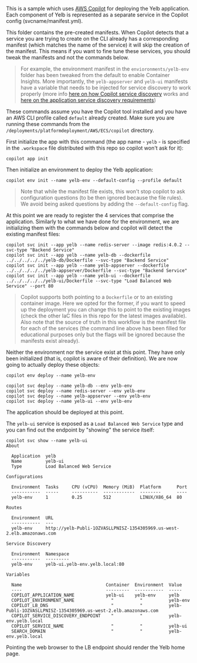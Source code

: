 This is a sample which uses [AWS Copilot](https://aws.amazon.com/containers/copilot/) for deploying
the Yelb application. Each component of Yelb is represented as a separate service in the Copilot
config (svcname/manifest.yml). 

This folder contains the pre-created manifests. When Copilot detects that a service you are trying to create on the CLI already has a corresponding manifest (which matches the name of the service) it will skip the creation of the manifest. This means if you want to fine tune these services, you should tweak the manifests and not the commands below. 

> For example, the environment manifest in the `envioronments/yelb-env` folder has been tweaked from the default to enable Container Insights. More importantly, the `yelb-appserver` and `yelb-ui` manifests have a variable that needs to be injected for service discovery to work properly (more info [here on how Copilot service discovery](https://aws.github.io/copilot-cli/docs/developing/service-discovery/) works and [here on the application service discovery requirements](https://github.com/mreferre/yelb/blob/master/yelb-appserver/startup.sh#L3-L7))

These commands assume you have the Copilot tool installed and you have an AWS CLI profile called `default` already created. Make sure you are running these commands from the `/deployments/platformdeployment/AWS/ECS/copilot` directory.

First initialize the app with this command (the app name - `yelb` - is specified in the `.workspace` file distributed with this repo so copilot won't ask for it):
```
copilot app init
```
Then initialize an environment to deploy the Yelb application:
```
copilot env init --name yelb-env --default-config --profile default 
```
> Note that while the manifest file exists, this won't stop copilot to ask configuration questions (to be then ignored because the file rules). We avoid being asked questions by adding the `--default-config` flag.

At this point we are ready to register the 4 services that comprise the application. Similarly to what we have done for the environment, we are initializing them with the commands below and copilot will detect the existing manifest files:  
```
copilot svc init --app yelb --name redis-server --image redis:4.0.2 --svc-type "Backend Service" 
copilot svc init --app yelb --name yelb-db --dockerfile ../../../../../yelb-db/Dockerfile --svc-type "Backend Service"
copilot svc init --app yelb --name yelb-appserver --dockerfile ../../../../../yelb-appserver/Dockerfile --svc-type "Backend Service"
copilot svc init --app yelb --name yelb-ui --dockerfile ../../../../../yelb-ui/Dockerfile --svc-type "Load Balanced Web Service" --port 80
```
> Copilot supports both pointing to a `Dockerfile` or to an existing container image. Here we opted for the former, if you want to speed up the deployment you can change this to point to the existing images (check the other IaC files in this repo for the latest images available). Also note that the source of truth in this workflow is the manifest file for each of the services (the command line above has been filled for educational purposes only but the flags will be ignored because the manifests exist already).   

Neither the environment nor the service exist at this point. They have only been initialized (that is, copilot is aware of their definition). We are now going to actually deploy these objects:

```
copilot env deploy --name yelb-env

copilot svc deploy --name yelb-db --env yelb-env
copilot svc deploy --name redis-server --env yelb-env
copilot svc deploy --name yelb-appserver --env yelb-env
copilot svc deploy --name yelb-ui --env yelb-env
```
The application should be deployed at this point. 

The `yelb-ui` service is exposed as a `Load Balanced Web Service` type and you can find out the endpoint by "showing" the service itself:

```
copilot svc show --name yelb-ui
About

  Application  yelb
  Name         yelb-ui
  Type         Load Balanced Web Service

Configurations

  Environment  Tasks     CPU (vCPU)  Memory (MiB)  Platform      Port
  -----------  -----     ----------  ------------  --------      ----
  yelb-env     1         0.25        512           LINUX/X86_64  80

Routes

  Environment  URL
  -----------  ---
  yelb-env     http://yelb-Publi-1OZVASLLPNISZ-1354305969.us-west-2.elb.amazonaws.com

Service Discovery

  Environment  Namespace
  -----------  ---------
  yelb-env     yelb-ui.yelb-env.yelb.local:80

Variables

  Name                                Container  Environment  Value
  ----                                ---------  -----------  -----
  COPILOT_APPLICATION_NAME            yelb-ui    yelb-env     yelb
  COPILOT_ENVIRONMENT_NAME              "          "          yelb-env
  COPILOT_LB_DNS                        "          "          yelb-Publi-1OZVASLLPNISZ-1354305969.us-west-2.elb.amazonaws.com
  COPILOT_SERVICE_DISCOVERY_ENDPOINT    "          "          yelb-env.yelb.local
  COPILOT_SERVICE_NAME                  "          "          yelb-ui
  SEARCH_DOMAIN                         "          "          yelb-env.yelb.local

```

Pointing the web browser to the LB endpoint should render the Yelb home page. 
